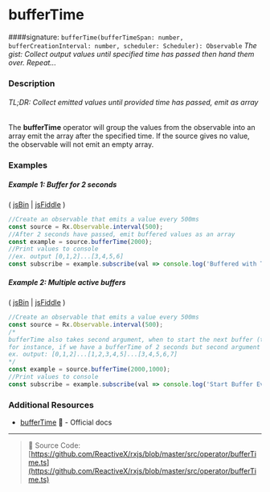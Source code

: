 # bufferTime
####signature: `bufferTime(bufferTimeSpan: number, bufferCreationInterval: number, scheduler: Scheduler): Observable`
*The gist: Collect output values until specified time has passed then hand them over. Repeat...*

### Description

###### TL;DR: Collect emitted values until provided time has passed, emit as array

The **bufferTime** operator will group the values from the observable into an array emit the array after the 
specified time.  If the source gives no value, the observable will not emit an empty array.

### Examples

##### Example 1: Buffer for 2 seconds

( [jsBin](http://jsbin.com/bafakiyife/1/edit?js,console) | [jsFiddle](https://jsfiddle.net/btroncone/vx7vwg01/) )

```js
//Create an observable that emits a value every 500ms
const source = Rx.Observable.interval(500);
//After 2 seconds have passed, emit buffered values as an array
const example = source.bufferTime(2000);
//Print values to console
//ex. output [0,1,2]...[3,4,5,6]
const subscribe = example.subscribe(val => console.log('Buffered with Time:', val));
```

##### Example 2: Multiple active buffers

( [jsBin](http://jsbin.com/tadiwiniri/1/edit?js,console) | [jsFiddle](https://jsfiddle.net/btroncone/7k4ygj1x/) )

```js
//Create an observable that emits a value every 500ms
const source = Rx.Observable.interval(500);
/*
bufferTime also takes second argument, when to start the next buffer (time in ms)
for instance, if we have a bufferTime of 2 seconds but second argument (bufferCreationInterval) of 1 second:
ex. output: [0,1,2]...[1,2,3,4,5]...[3,4,5,6,7]
*/
const example = source.bufferTime(2000,1000);
//Print values to console
const subscribe = example.subscribe(val => console.log('Start Buffer Every 1s:', val));
```


### Additional Resources
* [bufferTime](http://reactivex.io/rxjs/class/es6/Observable.js~Observable.html#instance-method-bufferTime) :newspaper: - Official docs

---
> :file_folder: Source Code:  [https://github.com/ReactiveX/rxjs/blob/master/src/operator/bufferTime.ts](https://github.com/ReactiveX/rxjs/blob/master/src/operator/bufferTime.ts)